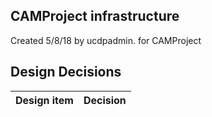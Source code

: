 ## CAMProject infrastructure

Created 5/8/18 by ucdpadmin. for CAMProject


## Design Decisions
| Design item                | Decision|
| :----------------------------------- | :--------------------------------------------------------------------------------|
